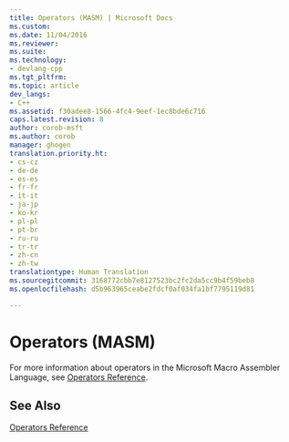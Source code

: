 ```yaml
---
title: Operators (MASM) | Microsoft Docs
ms.custom: 
ms.date: 11/04/2016
ms.reviewer: 
ms.suite: 
ms.technology:
- devlang-cpp
ms.tgt_pltfrm: 
ms.topic: article
dev_langs:
- C++
ms.assetid: f30adee8-1566-4fc4-9eef-1ec8bde6c716
caps.latest.revision: 8
author: corob-msft
ms.author: corob
manager: ghogen
translation.priority.ht:
- cs-cz
- de-de
- es-es
- fr-fr
- it-it
- ja-jp
- ko-kr
- pl-pl
- pt-br
- ru-ru
- tr-tr
- zh-cn
- zh-tw
translationtype: Human Translation
ms.sourcegitcommit: 3168772cbb7e8127523bc2fc2da5cc9b4f59beb8
ms.openlocfilehash: d5b963965ceabe2fdcf0af034fa1bf7795119d81

---
```

# Operators (MASM)
For more information about operators in the Microsoft Macro Assembler Language, see [Operators Reference](../../assembler/masm/operators-reference.md).  
  
## See Also  
 [Operators Reference](../../assembler/masm/operators-reference.md)


<!--HONumber=Jan17_HO2-->



